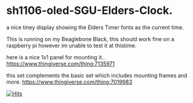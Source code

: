 # sh1106-oled-SGU-Elders-Clock.
a nice tiney display showing the Elders Timer fonts as the current time. 

This is running on my Beaglebone Black, this should work fine on a raspberry pi however im unable to test it at thistime.

here is a nice 1x1 panel for mounting it..
https://www.thingiverse.com/thing:7135971

this set complements the basic set which includes mounting frames and more.
https://www.thingiverse.com/thing:7019983


[![Hits](https://hits.sh/github.com/MilesBDyson/sh1106-oled-SGU-Elders-Clock.svg)](https://hits.sh/github.com/MilesBDyson/sh1106-oled-SGU-Elders-Clock/)
